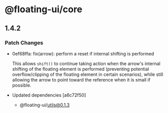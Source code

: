 # @floating-ui/core

## 1.4.2

### Patch Changes

- 0ef68ffa: fix(arrow): perform a reset if internal shifting is performed

  This allows `shift()` to continue taking action when the arrow's internal
  shifting of the floating element is performed (preventing potential
  overflow/clipping of the floating element in certain scenarios), while still
  allowing the arrow to point toward the reference when it is small if possible.

- Updated dependencies [a6c72f50]
  - @floating-ui/utils@0.1.3
